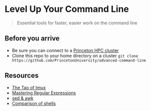 # Level Up Your Command Line

> Essential tools for faster, easier work on the command line

## Before you arrive
 - Be sure you can connect to a
   [Princeton HPC cluster](https://researchcomputing.princeton.edu/ssh)
 - Clone this repo to your home directory on a cluster
   `git clone https://github.com/PrincetonUniversity/advanced-command-line`

## Resources
 - [The Tao of tmux](https://leanpub.com/the-tao-of-tmux/read)
 - [Mastering Regular Expressions](https://www.oreilly.com/library/view/mastering-regular-expressions/0596528124/)
 - [sed & awk](https://www.oreilly.com/library/view/sed-awk/1565922255/)
 - [Comparison of shells](https://xon.sh/contents.html#comparison)
